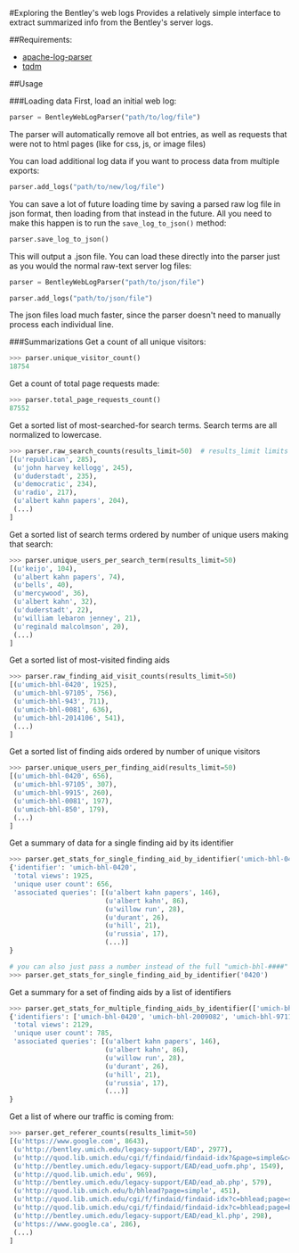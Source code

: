 #Exploring the Bentley's web logs
Provides a relatively simple interface to extract summarized info from the Bentley's server logs.

##Requirements:

* [apache-log-parser](https://github.com/rory/apache-log-parser)
* [tqdm](https://github.com/noamraph/tqdm)

##Usage

###Loading data
First, load an initial web log:
```python
parser = BentleyWebLogParser("path/to/log/file")
```

The parser will automatically remove all bot entries, as well as requests that were not to html pages (like for css, js, or image files)

You can load additional log data if you want to process data from multiple exports:
```python
parser.add_logs("path/to/new/log/file")
```

You can save a lot of future loading time by saving a parsed raw log file in json format, then loading from that instead 
in the future. All you need to make this happen is to run the ```save_log_to_json()``` method:
```python
parser.save_log_to_json()
```

This will output a .json file. You can load these directly into the parser just as you would the normal raw-text server log files:
```python
parser = BentleyWebLogParser("path/to/json/file")

parser.add_logs("path/to/json/file")
```

The json files load much faster, since the parser doesn't need to manually process each individual line.


###Summarizations
Get a count of all unique visitors:
```python
>>> parser.unique_visitor_count()
18754
```

Get a count of total page requests made:
```python
>>> parser.total_page_requests_count()
87552
```

Get a sorted list of most-searched-for search terms. Search terms are all normalized to lowercase.
```python
>>> parser.raw_search_counts(results_limit=50)  # results_limit limits the results to the top n entries
[(u'republican', 285),
 (u'john harvey kellogg', 245),
 (u'duderstadt', 235),
 (u'democratic', 234),
 (u'radio', 217),
 (u'albert kahn papers', 204),
 (...)
]
```

Get a sorted list of search terms ordered by number of unique users making that search:
```python
>>> parser.unique_users_per_search_term(results_limit=50)
[(u'keijo', 104),
 (u'albert kahn papers', 74),
 (u'bells', 40),
 (u'mercywood', 36),
 (u'albert kahn', 32),
 (u'duderstadt', 22),
 (u'william lebaron jenney', 21),
 (u'reginald malcolmson', 20),
 (...)
]
```

Get a sorted list of most-visited finding aids
```python
>>> parser.raw_finding_aid_visit_counts(results_limit=50)
[(u'umich-bhl-0420', 1925),
 (u'umich-bhl-97105', 756),
 (u'umich-bhl-943', 711),
 (u'umich-bhl-0081', 636),
 (u'umich-bhl-2014106', 541),
 (...)
]
```

Get a sorted list of finding aids ordered by number of unique visitors
```python
>>> parser.unique_users_per_finding_aid(results_limit=50)
[(u'umich-bhl-0420', 656),
 (u'umich-bhl-97105', 307),
 (u'umich-bhl-9915', 260),
 (u'umich-bhl-0081', 197),
 (u'umich-bhl-850', 179),
 (...)
]
```

Get a summary of data for a single finding aid by its identifier
```python
>>> parser.get_stats_for_single_finding_aid_by_identifier('umich-bhl-0420')
{'identifier': 'umich-bhl-0420',
 'total views': 1925,
 'unique user count': 656,
 'associated queries': [(u'albert kahn papers', 146),
                        (u'albert kahn', 86),
                        (u'willow run', 28),
                        (u'durant', 26),
                        (u'hill', 21),
                        (u'russia', 17),
                        (...)]
}

# you can also just pass a number instead of the full "umich-bhl-####" string, eg:
>>> parser.get_stats_for_single_finding_aid_by_identifier('0420')
```

Get a summary for a set of finding aids by a list of identifiers
```python
>>> parser.get_stats_for_multiple_finding_aids_by_identifier(['umich-bhl-0420', 'umich-bhl-2009082', 'umich-bhl-97115'])
{'identifiers': ['umich-bhl-0420', 'umich-bhl-2009082', 'umich-bhl-97115'],
 'total views': 2129,
 'unique user count': 785,
 'associated queries': [(u'albert kahn papers', 146),
                        (u'albert kahn', 86),
                        (u'willow run', 28),
                        (u'durant', 26),
                        (u'hill', 21),
                        (u'russia', 17),
                        (...)]
}
```

Get a list of where our traffic is coming from:
```python
>>> parser.get_referer_counts(results_limit=50)
[(u'https://www.google.com', 8643),
 (u'http://bentley.umich.edu/legacy-support/EAD', 2977),
 (u'http://quod.lib.umich.edu/cgi/f/findaid/findaid-idx?&page=simple&c=bhlead', 1964),
 (u'http://bentley.umich.edu/legacy-support/EAD/ead_uofm.php', 1549),
 (u'http://quod.lib.umich.edu', 969),
 (u'http://bentley.umich.edu/legacy-support/EAD/ead_ab.php', 579),
 (u'http://quod.lib.umich.edu/b/bhlead?page=simple', 451),
 (u'http://quod.lib.umich.edu/cgi/f/findaid/findaid-idx?c=bhlead;page=simple', 344),
 (u'http://quod.lib.umich.edu/cgi/f/findaid/findaid-idx?c=bhlead;page=boolean', 301),
 (u'http://bentley.umich.edu/legacy-support/EAD/ead_kl.php', 298),
 (u'https://www.google.ca', 286),
 (...)
]
```